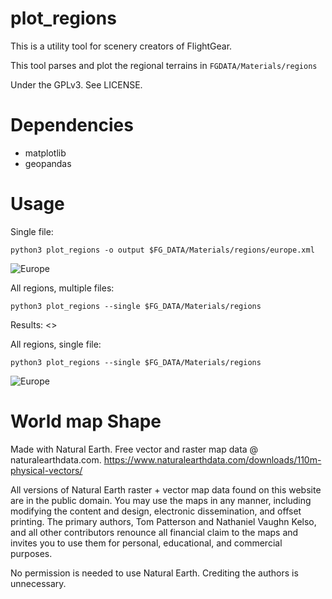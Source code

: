 # plot_regions

This is a utility tool for scenery creators of FlightGear.

This tool parses and plot the regional terrains in `FGDATA/Materials/regions`

Under the GPLv3. See LICENSE.

# Dependencies

- matplotlib
- geopandas

# Usage

Single file:

```
python3 plot_regions -o output $FG_DATA/Materials/regions/europe.xml
```

![Europe](output/europe.png)

All regions, multiple files:

```
python3 plot_regions --single $FG_DATA/Materials/regions
```

Results: <>

All regions, single file:

```
python3 plot_regions --single $FG_DATA/Materials/regions
```

![Europe](output/regions.png)

# World map Shape

Made with Natural Earth. Free vector and raster map data @ naturalearthdata.com.
<https://www.naturalearthdata.com/downloads/110m-physical-vectors/>

All versions of Natural Earth raster + vector map data found on this website
are in the public domain. You may use the maps in any manner, including
modifying the content and design, electronic dissemination, and offset
printing. The primary authors, Tom Patterson and Nathaniel Vaughn Kelso, and
all other contributors renounce all financial claim to the maps and invites you
to use them for personal, educational, and commercial purposes.

No permission is needed to use Natural Earth. Crediting the authors is
unnecessary.
